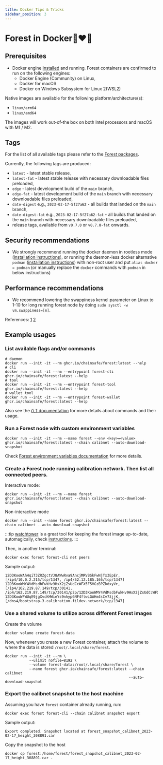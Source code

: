```yaml
---
title: Docker Tips & Tricks
sidebar_position: 3
---
```


# Forest in Docker🌲❤️🐋

## Prerequisites

- Docker engine [installed](https://docs.docker.com/get-started/get-docker/) and running. Forest containers are confirmed to run on
  the following engines:
  - Docker Engine (Community) on Linux,
  - Docker for macOS
  - Docker on Windows Subsystem for Linux 2(WSL2)

Native images are available for the following platform/architecture(s):

- `linux/arm64`
- `linux/amd64`

The images will work out-of-the box on both Intel processors and macOS with
M1 / M2.

## Tags

For the list of all available tags please refer to the
[Forest packages](https://github.com/ChainSafe/forest/pkgs/container/forest).

Currently, the following tags are produced:

- `latest` - latest stable release,
- `latest-fat` - latest stable release with necessary downloadable files preloaded,
- `edge` - latest development build of the `main` branch,
- `edge-fat` - latest development build of the `main` branch with necessary downloadable files preloaded,
- `date-digest` e.g., `2023-02-17-5f27a62` - all builds that landed on the
  `main` branch,
- `date-digest-fat` e.g., `2023-02-17-5f27a62-fat` - all builds that landed on the
  `main` branch with necessary downloadable files preloaded,
- release tags, available from `v0.7.0` or `v0.7.0-fat` onwards.

## Security recommendations

- We strongly recommend running the docker daemon in rootless mode
  ([installation instructions](https://docs.docker.com/engine/security/rootless/)),
  or running the daemon-less docker alternative `podman`
  ([installation instructions](https://podman.io/getting-started/installation))
  with non-root user and put `alias docker = podman` (or manually replace the
  `docker` commands with `podman` in below instructions)

## Performance recommendations

- We recommend lowering the swappiness kernel parameter on Linux to 1-10 for
  long running forest node by doing `sudo sysctl -w vm.swappiness=[n]`.

References: [1](https://en.wikipedia.org/wiki/Memory_paging#Swappiness)
[2](https://linuxhint.com/understanding_vm_swappiness/)

## Example usages

### List available flags and/or commands

```shell
# daemon
docker run --init -it --rm ghcr.io/chainsafe/forest:latest --help
# cli
docker run --init -it --rm --entrypoint forest-cli ghcr.io/chainsafe/forest:latest --help
# tool
docker run --init -it --rm --entrypoint forest-tool ghcr.io/chainsafe/forest:latest --help
# wallet tool
docker run --init -it --rm --entrypoint forest-wallet ghcr.io/chainsafe/forest:latest --help
```

Also see the [`CLI` documentation](../reference/cli.md) for more details about commands and
their usage.

### Run a Forest node with custom environment variables

```shell
docker run --init -it --rm --name forest --env <key>=<value> ghcr.io/chainsafe/forest:latest --chain calibnet --auto-download-snapshot
```

Check [Forest environment variables documentation](../reference/env_variables.md) for more details.

### Create a Forest node running calibration network. Then list all connected peers.

Interactive mode:

```shell
docker run --init -it --rm --name forest ghcr.io/chainsafe/forest:latest --chain calibnet --auto-download-snapshot
```

Non-interactive mode

```
docker run --init --name forest ghcr.io/chainsafe/forest:latest --chain calibnet --auto-download-snapshot
```

:::tip
[watchtower](https://github.com/containrrr/watchtower) is a great tool for keeping the forest image up-to-date, automagically, check [instructions](https://containrrr.dev/watchtower/#quick_start).
:::

Then, in another terminal:

```shell
docker exec forest forest-cli net peers
```

Sample output:

```console
12D3KooWAh4qiT3ZRZgctVJ8AWwRva9AncjMRVBSkFwNjTx3EpEr, [/ip4/10.0.2.215/tcp/1347, /ip4/52.12.185.166/tcp/1347]
12D3KooWMY4VdMsdbFwkHv9HxX2jZsUdCcWFX5F5VGzBPZkdxyVr, [/ip4/162.219.87.149/tcp/30141, /ip4/162.219.87.149/tcp/30141/p2p/12D3KooWMY4VdMsdbFwkHv9HxX2jZsUdCcWFX5F5VGzBPZkdxyVr]
12D3KooWFWUqE9jgXvcKHWieYs9nhyp6NF4ftwLGAHm4sCv73jjK, [/dns4/bootstrap-3.calibration.fildev.network/tcp/1347]
```

### Use a shared volume to utilize across different Forest images

Create the volume

```shell
docker volume create forest-data
```

Now, whenever you create a new Forest container, attach the volume to where the
data is stored `/root/.local/share/forest`.

```shell
docker run --init -it --rm \
           --ulimit nofile=8192 \
           --volume forest-data:/root/.local/share/forest \
           --name forest ghcr.io/chainsafe/forest:latest --chain calibnet
                                                         --auto-download-snapshot
```

### Export the calibnet snapshot to the host machine

Assuming you have `forest` container already running, run:

```shell
docker exec forest forest-cli --chain calibnet snapshot export
```

Sample output:

```console
Export completed. Snapshot located at forest_snapshot_calibnet_2023-02-17_height_308891.car
```

Copy the snapshot to the host

```shell
docker cp forest:/home/forest/forest_snapshot_calibnet_2023-02-17_height_308891.car .
```
